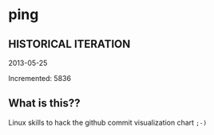 # ping

## HISTORICAL ITERATION
2013-05-25

Incremented: 5836

## What is this?? 
Linux skills to hack the github commit visualization chart `;-)`
